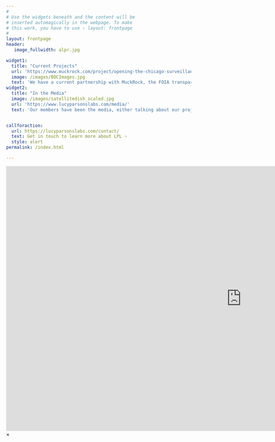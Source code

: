 ```yaml
---
#
# Use the widgets beneath and the content will be
# inserted automagically in the webpage. To make
# this work, you have to use › layout: frontpage
#
layout: frontpage
header:
   image_fullwidth: alpr.jpg

widget1:
  title: "Current Projects"
  url: 'https://www.muckrock.com/project/opening-the-chicago-surveillance-fund-25/'
  image: /images/BOCImages.jpg 
  text: 'We have a current partnership with MuckRock, the FOIA transparency organization, into the Chicago Police Departments use of 1505 funds. Similar to asset forfeiture, 1505 is a slush fund that CPD maintains, with a large portion of their purchases going into surveillance equipment.'
widget2:
  title: "In the Media"
  image: /images/satellitedish_scaled.jpg
  url: 'https://www.lucyparsonslabs.com/media/'
  text: 'Our members have been the media, either talking about our projects or their own involvement in technical issues in Chicago. If you would like to take a look, please click the link!'


callforaction:
  url: https://lucyparsonslabs.com/contact/
  text: Get in touch to learn more about LPL ›
  style: alert
permalink: /index.html

---
```

<div id="videoModal" class="reveal-modal large" data-reveal="">
  <div class="flex-video widescreen vimeo" style="display: block;">
    <iframe width="1280" height="720" src="https://www.youtube.com/embed/3b5zCFSmVvU" frameborder="0" allowfullscreen></iframe>
  </div>
  <a class="close-reveal-modal">&#215;</a>
</div>
